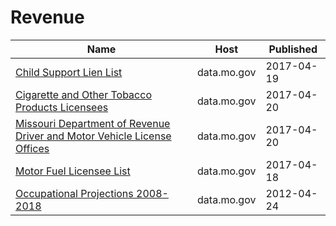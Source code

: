 # Revenue

Name | Host | Published
---- | ---- | ---------
[Child Support Lien List](../datasets/7t5a-79ri.md) | data.mo.gov | 2017-04-19
[Cigarette and Other Tobacco Products Licensees](../datasets/inpf-ekav.md) | data.mo.gov | 2017-04-20
[Missouri Department of Revenue Driver and Motor Vehicle License Offices](../datasets/835g-7keg.md) | data.mo.gov | 2017-04-20
[Motor Fuel Licensee List](../datasets/kf27-upwz.md) | data.mo.gov | 2017-04-18
[Occupational Projections 2008-2018](../datasets/d62n-mfxz.md) | data.mo.gov | 2012-04-24

